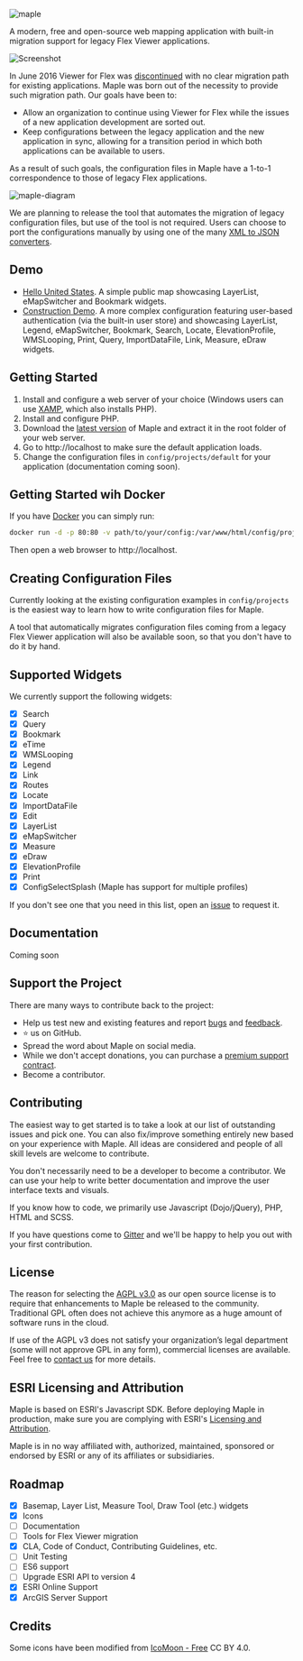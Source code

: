 ![maple](https://user-images.githubusercontent.com/1951843/40381155-f9f21e80-5dc8-11e8-86c0-b8deb595917d.png)

A modern, free and open-source web mapping application with built-in migration support for legacy Flex Viewer applications.

![Screenshot](https://user-images.githubusercontent.com/1951843/41064311-31dfb5fa-69a9-11e8-9074-c5f4b93e8040.png)

In June 2016 Viewer for Flex was [discontinued](https://community.esri.com/groups/technical-support/blog/2014/11/10/final-release-and-support-plan-for-the-arcgis-apis-viewers-for-flex-and-silverlight) with no clear migration path for existing applications. Maple was born out of the necessity to provide such migration path. Our goals have been to:

 - Allow an organization to continue using Viewer for Flex while the issues of a new application development are sorted out.
 - Keep configurations between the legacy application and the new application in sync, allowing for a transition period in which both applications can be available to users.

As a result of such goals, the configuration files in Maple have a 1-to-1 correspondence to those of legacy Flex applications.

![maple-diagram](https://user-images.githubusercontent.com/1951843/41065327-55b2e012-69ac-11e8-977f-41f81feb73e6.png)

We are planning to release the tool that automates the migration of legacy configuration files, but use of the tool is not required. Users can choose to port the configurations manually by using one of the many [XML to JSON converters](http://www.utilities-online.info/xmltojson/).

## Demo

* [Hello United States](https://maple.virtualgis.io/). A simple public map showcasing LayerList, eMapSwitcher and Bookmark widgets.
* [Construction Demo](https://maple.virtualgis.io/?p=superiordemo). A more complex configuration featuring user-based authentication (via the built-in user store) and showcasing LayerList, Legend, eMapSwitcher, Bookmark, Search, Locate, ElevationProfile, WMSLooping, Print, Query, ImportDataFile, Link, Measure, eDraw widgets.

## Getting Started

1. Install and configure a web server of your choice (Windows users can use [XAMP](https://www.apachefriends.org/index.html), which also installs PHP).
2. Install and configure PHP.
3. Download the [latest version](https://github.com/virtualgis/maple/archive/master.zip) of Maple and extract it in the root folder of your web server.
4. Go to http://localhost to make sure the default application loads.
5. Change the configuration files in `config/projects/default` for your application (documentation coming soon).

## Getting Started wih Docker

If you have [Docker](https://www.docker.com) you can simply run:

```bash
docker run -d -p 80:80 -v path/to/your/config:/var/www/html/config/projects/default virtualgis/maple
```

Then open a web browser to http://localhost.

## Creating Configuration Files

Currently looking at the existing configuration examples in `config/projects` is the easiest way to learn how to write configuration files for Maple.

A tool that automatically migrates configuration files coming from a legacy Flex Viewer application will also be available soon, so that you don't have to do it by hand.

## Supported Widgets

We currently support the following widgets:
- [X] Search
- [X] Query
- [X] Bookmark
- [X] eTime
- [X] WMSLooping
- [X] Legend
- [X] Link
- [X] Routes
- [X] Locate
- [X] ImportDataFile
- [X] Edit
- [X] LayerList
- [X] eMapSwitcher
- [X] Measure
- [X] eDraw
- [X] ElevationProfile
- [X] Print
- [X] ConfigSelectSplash (Maple has support for multiple profiles)

If you don't see one that you need in this list, open an [issue](https://github.com/virtualgis/maple/issues/new) to request it.

## Documentation

Coming soon

## Support the Project

There are many ways to contribute back to the project:

 - Help us test new and existing features and report [bugs](https://www.github.com/virtualgis/maple/issues) and [feedback](https://gitter.im/virtualgis/maple).
 - ⭐️ us on GitHub.
 - Spread the word about Maple on social media.
 - While we don't accept donations, you can purchase a [premium support contract](mailto:info@virtualgis.io).
 - Become a contributor.
 
 ## Contributing

The easiest way to get started is to take a look at our list of outstanding issues and pick one. You can also fix/improve something entirely new based on your experience with Maple. All ideas are considered and people of all skill levels are welcome to contribute.

You don't necessarily need to be a developer to become a contributor. We can use your help to write better documentation and improve the user interface texts and visuals.

If you know how to code, we primarily use Javascript (Dojo/jQuery), PHP, HTML and SCSS.

If you have questions come to [Gitter](https://gitter.im/virtualgis/maple) and we'll be happy to help you out with your first contribution.

## License

The reason for selecting the [AGPL v3.0](https://github.com/virtualgis/maple/blob/master/LICENSE) as our open source license is to require that enhancements to Maple be released to the community. Traditional GPL often does not achieve this anymore as a huge amount of software runs in the cloud.

If use of the AGPL v3 does not satisfy your organization’s legal department (some will not approve GPL in any form), commercial licenses are available. Feel free to [contact us](https://virtualgis.io/contact) for more details.

## ESRI Licensing and Attribution

Maple is based on ESRI's Javascript SDK. Before deploying Maple in production, make sure you are complying with ESRI's [Licensing and Attribution](https://developers.arcgis.com/javascript/latest/guide/licensing/index.html).

Maple is in no way affiliated with, authorized, maintained, sponsored or endorsed by ESRI or any of its affiliates or subsidiaries.

## Roadmap

- [X] Basemap, Layer List, Measure Tool, Draw Tool (etc.) widgets
- [X] Icons
- [ ] Documentation
- [ ] Tools for Flex Viewer migration
- [X] CLA, Code of Conduct, Contributing Guidelines, etc.
- [ ] Unit Testing
- [ ] ES6 support
- [ ] Upgrade ESRI API to version 4
- [X] ESRI Online Support
- [X] ArcGIS Server Support

## Credits

Some icons have been modified from [IcoMoon - Free](https://icomoon.io/#icons-icomoon) CC BY 4.0.
